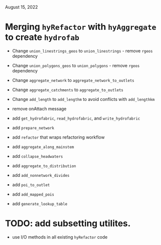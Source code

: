 August 15, 2022

Merging `hyRefactor` with `hyAggregate` to create `hydrofab`
=================================================================================
  - Change `union_linestrings_geos` to `union_linestrings` - remove `rgeos` dependency
  - Change `union_polygons_geos` to `union_polygons` - remove `rgeos` dependency
  - Change `aggregate_network` to `aggregate_network_to_outlets`
  - Change `aggregate_catchments` to `aggregate_to_outlets`
  - Change `add_length` to `add_lengthm` to avoid conflicts with `add_lengthkm`
  
  - remove onAttach message
  
  - add `get_hydrofabric`, `read_hydrofabric`, and `write_hydrofabric`
  - add `prepare_network`
  - add `refactor` that wraps refactoring workflow
  - add `aggregate_along_mainstem`
  - add `collapse_headwaters`
  - add `aggregate_to_distribution`
  - add `add_nonnetwork_divides`
  - add `poi_to_outlet`
  - add `add_mapped_pois`
  - add `generate_lookup_table`
  
  # TODO: add subsetting utilites.
  
  - use I/O methods in all existing `hyRefactor` code
